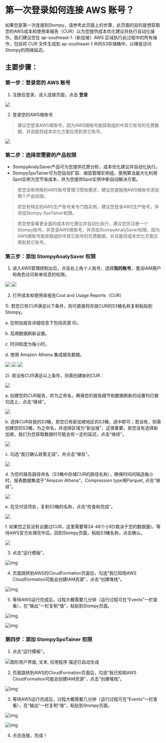 # 第一次登录如何连接 AWS 账号？

如果您是第一次连接到Stompy，请参考此页面上的步骤，此页面的目的是想获取您的AWS成本和使用率报告（CUR）以为您提供成本优化建议并执行自动化操作。我们建议您在 ap-southeast-1（新加坡）AWS 区域执行此过程中的所有操作，包括将 CUR 文件生成到 ap-southeast-1 中的S3存储桶中，以降低访问Stompy的网络延迟。

## 主要步骤：

### 第一步：登录您的 AWS 账号

1. 注册后登录，进入连接页面，点击 **登录**

<img src="/_images/aws-login.png" />

2. 登录您的AWS根账号

> 建议您登录AWS根账号，因为AWS根账号能获取组织中其它账号的花费数据，并且能将成本优化方案应用到其它账号。

<img src="/_images/aws-root-login.png" />


### 第二步：选择您需要的产品权限

* StompyAnalySaver产品可为您提供花费分析，成本优化建议并自动化执行。
* StompySpoTainer可为您自动扩容、缩容管理实例组，使用算法最大化利用Spot实例为您节省成本，并为您提供Spot实例中断自动解决方案。

> 若您没有特殊的AWS账号管理习惯和需求，建议您直接用AWS根账号添加两个产品权限。

> 若您有特定的AWS生产账号来专门跑实例，建议您登录AWS生产账号，并添加Stompy SpoTainer权限。

> 若您想查看更全面的成本优化建议并自动化执行，建议您另注册一个Stompy账号，并登录AWS根账号，并添加StompyAnalySaver权限，因为AWS根账号能获取组织中其它账号的花费数据，并且能将成本优化方案应用到其它账号。

 

### 第三步：添加 StompyAnalySaver 权限

1. 进入AWS管理控制台后，点击右上角个人账号，选择**我的账号**，激活IAM用户和角色访问账单信息的权限。

<img src="/_images/aws-my-account.png" />

<img src="/_images/aws-activate-iam-access.png" />

2. 打开成本和使用率报告Cost and Usage Reports（CUR）

1). 若您已有CUR满足以下条件，则可直接将存放CUR的S3桶名称复制粘贴到Stompy。

a. 在附加报告详细信息下包括资源 ID。

b. 启用数据刷新设置。

c. 时间粒度为每小时。

d. 使用 Amazon Athena 集成报告数据。

<img src="/_images/aws-cost-usage-report.png" />

<img src="/_images/aws-cost-usage-report-details.png" />

<img src="/_images/aws-stompy-step3.png" />

2). 若没有CUR满足以上条件，则需创建新的CUR：

<img src="/_images/aws-cost-usage-report-create.png" />

a. 创建您的CUR报告，并为之命名，确保您的报告细节和数据刷新的设置均已被勾选上，点击“继续”。

<img src="/_images/aws-cost-usage-report-create-step.png" />

b. 选择CUR存放的S3桶，若您已有新加坡地区的S3桶，选中即可；若没有，则需创建您的S3桶，为之命名，并选择区域为“新加坡”，这很重要，若您没有选择新加坡，我们为您获取数据时可能会有一定的延迟，点击“继续”。

<img src="/_images/aws-cost-usage-report-create-s3.png" />

c. 勾选“我已确认政策无误”，并点击“保存”。

<img src="/_images/aws-cost-usage-report-create-save.png" />

d. 为您的报告路径命名（S3桶中存储CUR的路径名称），确保时间间隔选每小时，报表数据集成于“Amazon Athena”，Compression type用Parquet, 点击“继续”。

<img src="/_images/aws-cost-usage-report-do.png" />

e. 在交付选项处，复制S3桶的名称，点击“检查和完成”。

<img src="/_images/aws-cost-usage-report-complete.png" />

f. 如果您之前没有设置过CUR，这里需要等24-48个小时(取决于您的数据量)，等待AWS官方处理完毕后，回到Stompy页面，粘贴S3桶名称，点击确认。

<img src="/_images/aws-stompy-step3-confirm.png" />

3. 点击“运行模板”。

![img](/_images/aws-stompy-step3-run.png)

4. 页面跳转到AWS的CloudFormation页面后，勾选“我已知晓AWS CloudFormation可能会创建IAM资源”，点击“创建堆栈”。

![img](/_images/aws-cloudformation-create.png)

5. 等待AWS运行完成后，过程大概需要几分钟（运行过程可在“Events”一栏查看），在“输出”一栏复制“值”，粘贴到Stompy页面。

![img](/_images/aws-cloudformation-status.png)

![img](/_images/aws-stompy-step3-arn.png)

### 第四步：添加 StompySpoTainer 权限

1.  点击“运行模板”。

![图形用户界面, 文本, 应用程序  描述已自动生成](file:////Users/kchou/Library/Group%20Containers/UBF8T346G9.Office/TemporaryItems/msohtmlclip/clip_image021.png)

2. 页面跳转到AWS的CloudFormation页面后，勾选“我已知晓AWS CloudFormation可能会创建IAM资源”，点击“创建堆栈”。

![img](/_images/aws-cloudformation-create.png)

3. 等待AWS运行完成后，过程大概需要几分钟（运行过程可在“Events”一栏查看），在“输出”一栏复制“值”，粘贴到Stompy页面。

![img](/_images/aws-cloudformation-step4.png)

![img](/_images/aws-stompy-step4-connect.png)

4. 点击连接，完成！
